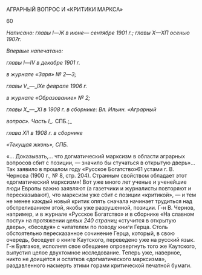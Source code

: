 АГРАРНЫЙ ВОПРОС И «КРИТИКИ МАРКСА»

  

60

  

  

_Написано: главы_ _I_—_Ж в июне_— _сентябре 1901 г.; главы Х—ХП осенью 1907г._

_Впервые напечатано:_

_главы_ _I_—_IV_ _в декабре 1901 г._

_в журнале «Заря» № 2_—_3;_

_главы_ _V__—__lXe_ _феврале 1906 г._

_в журнале «Образование» № 2;_

_главы_ _X__—__XI_ _в 1908 г. в сборнике: Вл. Ильин. «Аграрный_

_вопрос». Часть_ _I__. СПБ.;_

_глава_ _XII_ _в 1908 г. в сборнике_

_«Текущая жизнь», СПБ._

  
«... Доказывать,... что догматический марксизм в области аграрных вопросов сбит с позиции, — значило бы стучаться в открытую дверь»... Так заявило в прошлом году «Русское Богатство»61 устами г. В. Чернова (1900 г., № 8, стр. 204). Странным свойст­вом обладает этот «догматический марксизм»! Вот уже много лет ученые и ученейшие люди Европы важно заявляют (а газетчики и журналисты повторяют и пересказывают), что марксизм уже сбит с позиции «критикой», — и тем не менее каждый новый критик опять сначала начинает трудиться над обстреливанием этой, якобы уже разрушенной, позиции. Г-н В. Чернов, например, и в журнале «Русское Богатство» и в сборнике «На славном посту» на протяжении _целых 240 страниц_ «стучится в открытую дверь», «бе­седуя» с читателем по поводу книги Герца. Столь обстоятельно пересказанное сочине­ние Герца, который, в свою очередь, беседует о книге Каутского, переведено уже на русский язык. Г-н Булгаков, исполняя свое обещание опровергнуть того же Каутского, выпустил целое двухтомное исследование. Теперь уже, наверное, никто не доищется и остатков «догматического марксизма», раздавленного насмерть этими горами критиче­ской печатной бумаги.